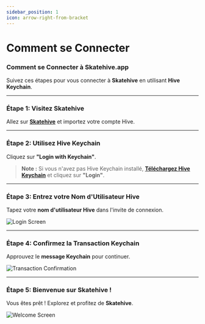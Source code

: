 ```yaml
---
sidebar_position: 1
icon: arrow-right-from-bracket
---
```


# Comment se Connecter

### Comment se Connecter à Skatehive.app

Suivez ces étapes pour vous connecter à **Skatehive** en utilisant **Hive Keychain**.

---

### Étape 1: Visitez Skatehive

Allez sur [**Skatehive**](https://skatehive.app/) et importez votre compte Hive.

---

### Étape 2: Utilisez Hive Keychain

Cliquez sur **"Login with Keychain"**.

> **Note :**
> Si vous n'avez pas Hive Keychain installé, [**Téléchargez Hive Keychain**](https://hive-keychain.com/) et cliquez sur **"Login"**.

---

### Étape 3: Entrez votre Nom d'Utilisateur Hive

Tapez votre **nom d'utilisateur Hive** dans l'invite de connexion.

![Login Screen](@site/src/assets/Tuto-logIn/1.png)

---

### Étape 4: Confirmez la Transaction Keychain

Approuvez le **message Keychain** pour continuer.

![Transaction Confirmation](@site/src/assets/Tuto-logIn/2.png)

---

### Étape 5: Bienvenue sur Skatehive !

Vous êtes prêt ! Explorez et profitez de **Skatehive**.

![Welcome Screen](@site/src/assets/Tuto-logIn/3.png)
